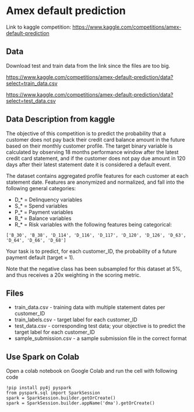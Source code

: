 # Amex default prediction
Link to kaggle competition: 
https://www.kaggle.com/competitions/amex-default-prediction

## Data
Download test and train data from the link since the files are too big.

https://www.kaggle.com/competitions/amex-default-prediction/data?select=train_data.csv

https://www.kaggle.com/competitions/amex-default-prediction/data?select=test_data.csv

## Data Description from kaggle
The objective of this competition is to predict the probability that a customer does not pay back their credit card balance amount in the future based on their monthly customer profile. The target binary variable is calculated by observing 18 months performance window after the latest credit card statement, and if the customer does not pay due amount in 120 days after their latest statement date it is considered a default event.

The dataset contains aggregated profile features for each customer at each statement date. Features are anonymized and normalized, and fall into the following general categories:

*  D_* = Delinquency variables
*  S_* = Spend variables
*  P_* = Payment variables
*  B_* = Balance variables
*  R_* = Risk variables
with the following features being categorical:

```
['B_30', 'B_38', 'D_114', 'D_116', 'D_117', 'D_120', 'D_126', 'D_63', 'D_64', 'D_66', 'D_68']
```

Your task is to predict, for each customer_ID, the probability of a future payment default (target = 1).

Note that the negative class has been subsampled for this dataset at 5%, and thus receives a 20x weighting in the scoring metric.

## Files
* train_data.csv - training data with multiple statement dates per customer_ID
* train_labels.csv - target label for each customer_ID
* test_data.csv - corresponding test data; your objective is to predict the target label for each customer_ID
* sample_submission.csv - a sample submission file in the correct format

## Use Spark on Colab
Open a colab notebook on Google Colab and run the cell with following code
```
!pip install py4j pyspark
from pyspark.sql import SparkSession
spark = SparkSession.builder.getOrCreate()
spark = SparkSession.builder.appName('dma').getOrCreate()
```

